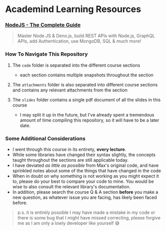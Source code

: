 # Academind Learning Resources

### [NodeJS - The Complete Guide](https://www.udemy.com/course/nodejs-the-complete-guide)

> Master Node JS & Deno.js, build REST APIs with Node.js, GraphQL APIs, add Authentication, use MongoDB, SQL & much more!

### How To Navigate This Repository

1. The `code` folder is separated into the different course sections

    - each section contains multiple snapshots throughout the section

2. The `attachments` folder is also separated into different course sections and contains any relevant attachments from the section

3. The `slides` folder contains a single pdf document of all the slides in this course
    - I may split it up in the future, but I've already spent a tremendous amount of time compiling this repository, so it will have to be a later date.

### Some Additional Considerations

-   I went through this course in its entirety, **every lecture**.
-   While some libraries have changed their syntax slightly, the concepts taught throughout the sections are still applicable today.
-   I have deviated _as little as possible_ from Max's original code, and have sprinkled notes about some of the things that have changed in the code
-   When in doubt on why something is not working as you might expect it to, please do your best to compare your code to mine. You would be wise to also consult the relevant library's documentation.
-   In addition, please search the course Q & A section **before** you make a new question, as whatever issue you are facing, has likely been faced before.

> p.s. it is entirely possible I may have made a mistake in my code or there is some bug that I might have missed correcting, please forgive me as I am only a lowly developer like yourself 😅
